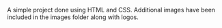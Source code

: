 A simple project done using HTML and CSS.
Additional images have been included in the images folder along with logos. 

